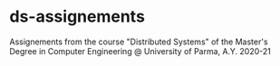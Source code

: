 # ds-assignements
Assignements from the course "Distributed Systems" of the Master's Degree in Computer Engineering @ University of Parma, A.Y. 2020-21
